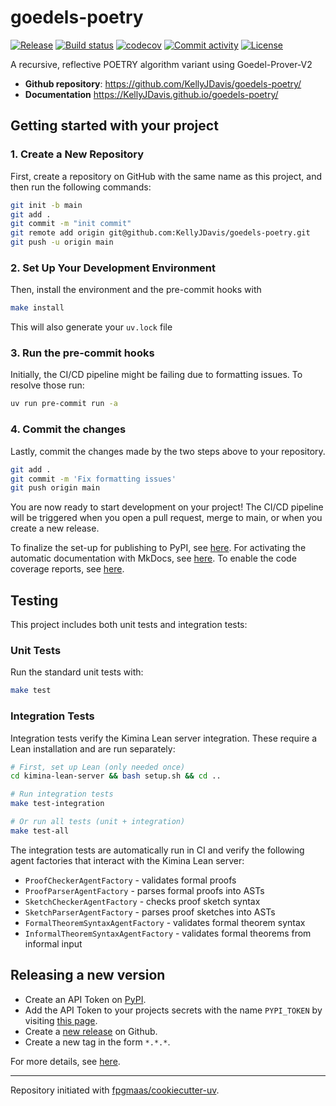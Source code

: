 # goedels-poetry

[![Release](https://img.shields.io/github/v/release/KellyJDavis/goedels-poetry)](https://img.shields.io/github/v/release/KellyJDavis/goedels-poetry)
[![Build status](https://img.shields.io/github/actions/workflow/status/KellyJDavis/goedels-poetry/main.yml?branch=main)](https://github.com/KellyJDavis/goedels-poetry/actions/workflows/main.yml?query=branch%3Amain)
[![codecov](https://codecov.io/gh/KellyJDavis/goedels-poetry/branch/main/graph/badge.svg)](https://codecov.io/gh/KellyJDavis/goedels-poetry)
[![Commit activity](https://img.shields.io/github/commit-activity/m/KellyJDavis/goedels-poetry)](https://img.shields.io/github/commit-activity/m/KellyJDavis/goedels-poetry)
[![License](https://img.shields.io/github/license/KellyJDavis/goedels-poetry)](https://img.shields.io/github/license/KellyJDavis/goedels-poetry)

A recursive, reflective POETRY algorithm variant using Goedel-Prover-V2

- **Github repository**: <https://github.com/KellyJDavis/goedels-poetry/>
- **Documentation** <https://KellyJDavis.github.io/goedels-poetry/>

## Getting started with your project

### 1. Create a New Repository

First, create a repository on GitHub with the same name as this project, and then run the following commands:

```bash
git init -b main
git add .
git commit -m "init commit"
git remote add origin git@github.com:KellyJDavis/goedels-poetry.git
git push -u origin main
```

### 2. Set Up Your Development Environment

Then, install the environment and the pre-commit hooks with

```bash
make install
```

This will also generate your `uv.lock` file

### 3. Run the pre-commit hooks

Initially, the CI/CD pipeline might be failing due to formatting issues. To resolve those run:

```bash
uv run pre-commit run -a
```

### 4. Commit the changes

Lastly, commit the changes made by the two steps above to your repository.

```bash
git add .
git commit -m 'Fix formatting issues'
git push origin main
```

You are now ready to start development on your project!
The CI/CD pipeline will be triggered when you open a pull request, merge to main, or when you create a new release.

To finalize the set-up for publishing to PyPI, see [here](https://fpgmaas.github.io/cookiecutter-uv/features/publishing/#set-up-for-pypi).
For activating the automatic documentation with MkDocs, see [here](https://fpgmaas.github.io/cookiecutter-uv/features/mkdocs/#enabling-the-documentation-on-github).
To enable the code coverage reports, see [here](https://fpgmaas.github.io/cookiecutter-uv/features/codecov/).

## Testing

This project includes both unit tests and integration tests:

### Unit Tests

Run the standard unit tests with:

```bash
make test
```

### Integration Tests

Integration tests verify the Kimina Lean server integration. These require a Lean installation and are run separately:

```bash
# First, set up Lean (only needed once)
cd kimina-lean-server && bash setup.sh && cd ..

# Run integration tests
make test-integration

# Or run all tests (unit + integration)
make test-all
```

The integration tests are automatically run in CI and verify the following agent factories that interact with the Kimina Lean server:
- `ProofCheckerAgentFactory` - validates formal proofs
- `ProofParserAgentFactory` - parses formal proofs into ASTs
- `SketchCheckerAgentFactory` - checks proof sketch syntax
- `SketchParserAgentFactory` - parses proof sketches into ASTs
- `FormalTheoremSyntaxAgentFactory` - validates formal theorem syntax
- `InformalTheoremSyntaxAgentFactory` - validates formal theorems from informal input

## Releasing a new version

- Create an API Token on [PyPI](https://pypi.org/).
- Add the API Token to your projects secrets with the name `PYPI_TOKEN` by visiting [this page](https://github.com/KellyJDavis/goedels-poetry/settings/secrets/actions/new).
- Create a [new release](https://github.com/KellyJDavis/goedels-poetry/releases/new) on Github.
- Create a new tag in the form `*.*.*`.

For more details, see [here](https://fpgmaas.github.io/cookiecutter-uv/features/cicd/#how-to-trigger-a-release).

---

Repository initiated with [fpgmaas/cookiecutter-uv](https://github.com/fpgmaas/cookiecutter-uv).
